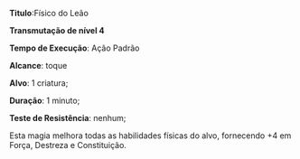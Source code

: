 **Titulo**:Físico do Leão

**Transmutação de nível 4**

**Tempo de Execução**: Ação Padrão

**Alcance**: toque

**Alvo**: 1 criatura;

**Duração**: 1 minuto;

**Teste de Resistência**: nenhum;

Esta magia melhora todas as habilidades físicas do alvo, fornecendo +4 
em Força, Destreza e Constituição.
